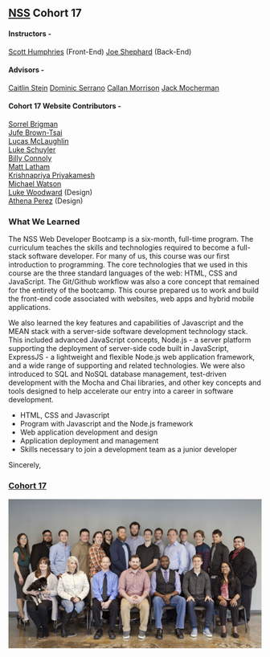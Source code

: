 ## [NSS](http://nashvillesoftwareschool.com/) Cohort 17
#### Instructors -
[Scott Humphries](https://github.com/sscotth) (Front-End)
[Joe Shephard](https://github.com/JoeShep) (Back-End)


#### Advisors -
[Caitlin Stein](https://github.com/C-Stein)
[Dominic Serrano](https://github.com/DominicSerranoC14)
[Callan Morrison](https://github.com/morecallan)
[Jack Mocherman](https://github.com/jackmoch)

#### Cohort 17 Website Contributors -  
[Sorrel Brigman](https://github.com/SorrelBrigman)  
[Jufe Brown-Tsai](https://github.com/Jufebrown)  
[Lucas McLaughlin](https://github.com/LucasMcL)  
[Luke Schuyler](https://github.com/lukeschuyler)  
[Billy Connoly](https://github.com/sirwilliamiv)  
[Matt Latham](https://github.com/lathammatt)  
[Krishnapriya Priyakamesh](https://github.com/priyakamesh)  
[Michael Watson](https://github.com/mwatson615)  
[Luke Woodward](https://github.com/lukewalt) (Design)  
[Athena Perez](https://github.com/athenaperez) (Design)

### What We Learned
The NSS Web Developer Bootcamp is a six-month, full-time program. The curriculum teaches the skills and technologies required to become a full-stack software developer. For many of us, this course was our first introduction to programming. The core technologies that we used in this course are the three standard languages of the web: HTML, CSS and JavaScript. The Git/Github workflow was also a core concept that remained for the entirety of the bootcamp.  This course prepared us to work and build the front-end code associated with websites, web apps and hybrid mobile applications.

We also learned the key features and capabilities of Javascript and the MEAN stack with a server-side software development technology stack. This included advanced JavaScript concepts, Node.js - a server platform supporting the deployment of server-side code built in JavaScript, ExpressJS - a lightweight and flexible Node.js web application framework, and a wide range of supporting and related technologies. We were also introduced to SQL and NoSQL database management, test-driven development with the Mocha and Chai libraries, and other key concepts and tools designed to help accelerate our entry into a career in software development.

- HTML, CSS and Javascript
- Program with Javascript and the Node.js framework
- Web application development and design
- Application deployment and management
- Skills necessary to join a development team as a junior developer

Sincerely,

### [Cohort 17](https://github.com/orgs/nss-day-cohort-17)

<img align="center" src="assets/img/group1.jpg" />
